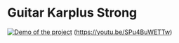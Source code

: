 # Guitar Karplus Strong
[![Demo of the project](https://youtu.be/SPu4BuWETTw)]()
(https://youtu.be/SPu4BuWETTw)
